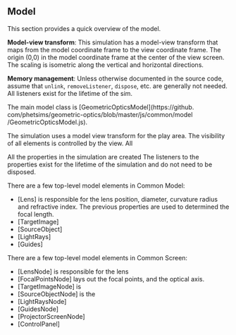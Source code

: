 ## Model

This section provides a quick overview of the model.



**Model-view transform**: This simulation has a model-view transform that 
maps from the model coordinate frame to the view coordinate frame. 
The origin (0,0) in the model coordinate frame at the center of the 
view screen. The scaling is isometric along the vertical and horizontal 
directions. 

**Memory management**: Unless otherwise documented in the source code, 
assume that `unlink`, `removeListener`, `dispose`, etc. are generally not 
needed. All listeners exist for the lifetime of the sim. 


The main model class is [GeometricOpticsModel](https://github.
com/phetsims/geometric-optics/blob/master/js/common/model
/GeometricOpticsModel.js). 

The simulation uses a model view transform for the play area.
The visibility of all elements is controlled by the view. All 

All the properties in the simulation are created
The listeners to the properties exist for the lifetime of the simulation 
and do not need to be disposed.

There are a few top-level model elements in Common Model:

* [Lens] is responsible for the lens position, diameter, curvature 
  radius and refractive index. The previous properties are used to 
  determined the focal length.
* [TargetImage] 
* [SourceObject] 
* [LightRays]
* [Guides]


There are a few top-level model elements in Common Screen:

* [LensNode] is responsible for the lens
* [FocalPointsNode] lays out the focal points, and the optical axis.
* [TargetImageNode] is 
* [SourceObjectNode] is the 
* [LightRaysNode]
* [GuidesNode]   
* [ProjectorScreenNode]
* [ControlPanel]
